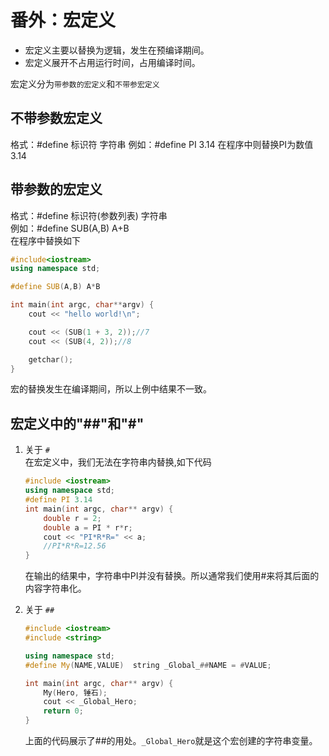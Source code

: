 # 番外：宏定义

* 宏定义主要以替换为逻辑，发生在预编译期间。
* 宏定义展开不占用运行时间，占用编译时间。

宏定义分为`带参数的宏定义`和`不带参宏定义`

## 不带参数宏定义

格式：#define 标识符 字符串
例如：#define PI 3.14
在程序中则替换PI为数值3.14

## 带参数的宏定义  

格式：#define 标识符(参数列表) 字符串  
例如：#define SUB(A,B) A+B  
在程序中替换如下  

```cpp
#include<iostream>
using namespace std;

#define SUB(A,B) A*B

int main(int argc, char**argv) {
    cout << "hello world!\n";

    cout << (SUB(1 + 3, 2));//7
    cout << (SUB(4, 2));//8

    getchar();
}
```

宏的替换发生在编译期间，所以上例中结果不一致。

## 宏定义中的"##"和"#"

1. 关于 `#`  
    在宏定义中，我们无法在字符串内替换,如下代码  

    ```cpp
    #include <iostream>
    using namespace std;
    #define PI 3.14
    int main(int argc, char** argv) {
        double r = 2;
        double a = PI * r*r;
        cout << "PI*R*R=" << a;
        //PI*R*R=12.56
    }
    ```

    在输出的结果中，字符串中PI并没有替换。所以通常我们使用#来将其后面的内容字符串化。

2. 关于 `##`

    ```cpp
    #include <iostream>
    #include <string>

    using namespace std;
    #define My(NAME,VALUE)  string _Global_##NAME = #VALUE;

    int main(int argc, char** argv) {
        My(Hero, 锤石);
        cout << _Global_Hero;
        return 0;
    }
    ```

    上面的代码展示了##的用处。`_Global_Hero`就是这个宏创建的字符串变量。  

